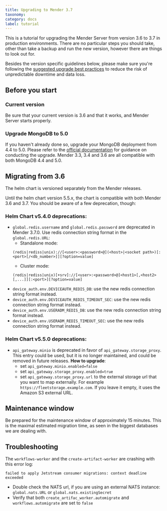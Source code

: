 ```yaml
---
title: Upgrading to Mender 3.7
taxonomy:
category: docs
label: tutorial
---
```


This is a tutorial for upgrading the Mender Server from version 3.6 to
3.7 in production environments. There are no particular steps you should take,
other than take a backup and run the new version, however there are things to
look out for.

Besides the version specific guidelines below, please make sure you're following
the [suggested upgrade best practices](../docs.md) to reduce the risk of
unpredictable downtime and data loss.

## Before you start

### Current version

Be sure that your current version is 3.6 and that it works, and Mender Server starts properly.

### Upgrade MongoDB to 5.0

If you haven't already done so, upgrade your MongoDB deployment from 4.4 to 5.0.
Please refer to the [official documentation](https://www.mongodb.com/docs/manual/release-notes/5.0-upgrade-replica-set/)
for guidance on conducting the upgrade. Mender 3.3, 3.4 and 3.6 are all compatible with both
MongoDB 4.4 and 5.0.

## Migrating from 3.6
The helm chart is versioned separately from the Mender releases.

<!--AUTOVERSION: "Until the helm chart version %"/ignore -->
Until the helm chart version 5.5.x, the chart is compatible with both Mender 3.6 and 3.7.
You should be aware of a few deprecation, though:

<!--AUTOVERSION: "### Helm Chart v% deprecations:"/ignore -->
### Helm Chart v5.4.0 deprecations:
<!--AUTOVERSION: "`global.redis.username` and `global.redis.password` are deprecated in Mender %."/ignore -->
* `global.redis.username` and `global.redis.password` are deprecated in Mender 3.7.0.
    Use redis connection string format in the `global.redis.URL`:
    * Standalone mode:
    ```
    (redis|rediss|unix)://[<user>:<password>@](<host>|<socket path>)[:<port>[/<db_number>]][?option=value]
    ```
    * Cluster mode:
    ```
    (redis|rediss|unix)[+srv]://[<user>:<password>@]<host1>[,<host2>[,...]][:<port>][?option=value]
    ```
* `device_auth.env.DEVICEAUTH_REDIS_DB`: use the new redis connection string format instead.
* `device_auth.env.DEVICEAUTH_REDIS_TIMEOUT_SEC`: use the new redis connection string format instead.
* `device_auth.env.USERADM_REDIS_DB`: use the new redis connection string format instead.
* `device_auth.env.USERADM_REDIS_TIMEOUT_SEC`: use the new redis connection string format instead.

<!--AUTOVERSION: "### Helm Chart v% deprecations:"/ignore -->
### Helm Chart v5.5.0 deprecations:
* `api_gateway.minio` is deprecated in favor of `api_gateway.storage_proxy`.
    This entry could be used, but it is no longer maintained, and could be removed
    in future releases.
    **How to upgrade**:
  * set `api_gateway.minio.enabled=false`
  * set `api_gateway.storage_proxy.enabled=true`
  * set `api_gateway.storage_proxy.url` to the external storage url that you want to map externally.
    For example `https://fleetstorage.example.com`.
    If you leave it empty, it uses the Amazon S3 external URL.


## Maintenance window

Be prepared for the maintenance window of approximately 15 minutes. This is the maximal
estimated migration time, as seen in the biggest databases we are dealing with.

## Troubleshooting
The `workflows-worker` and the `create-artifact-worker` are crashing with this error log:
```
failed to apply Jetstream consumer migrations: context deadline exceeded
```

* Double check the NATS url, if you are using an external NATS instance: `global.nats.URL`
  or `global.nats.existingSecret`
* Verify that both `create_artifac_worker.automigrate` and `workflows.automigrate` are set to `false`
